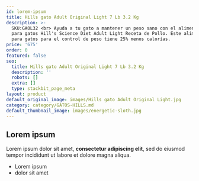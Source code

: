 ```yaml
---
id: lorem-ipsum
title: Hills gato Adult Original Light 7 Lb 3.2 Kg
description: >-
  SKU:GAOL32 <br> Ayuda a tu gato a mantener un peso sano con el alimento seco
  para gatos Hill's Science Diet Adult Light Receta de Pollo. Este alimento seco
  para gatos para el control de peso tiene 25% menos calorías. 
price: '675'
order: 0
featured: false
seo:
  title: Hills gato Adult Original Light 7 Lb 3.2 Kg
  description: ''
  robots: []
  extra: []
  type: stackbit_page_meta
layout: product
default_original_image: images/Hills gato Adult Original Light.jpg
category: category/GATOS-HILLS.md
default_thumbnail_image: images/energetic-sloth.jpg
---
```

## Lorem ipsum

Lorem ipsum dolor sit amet, **consectetur adipiscing elit**, sed do eiusmod tempor incididunt ut labore et dolore magna aliqua.

- Lorem ipsum
- dolor sit amet